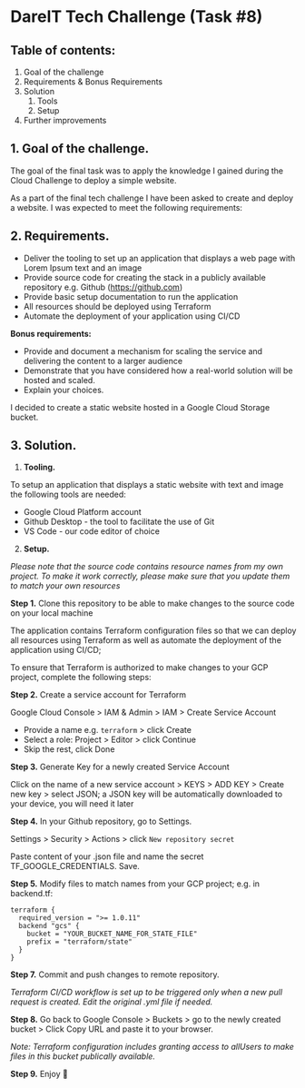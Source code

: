 # DareIT Tech Challenge (Task #8)

## Table of contents:

1. Goal of the challenge
2. Requirements & Bonus Requirements
3. Solution
    1. Tools
    1. Setup
4. Further improvements

## 1. Goal of the challenge.

The goal of the final task was to apply the knowledge I gained during the Cloud Challenge to deploy a simple website.

As a part of the final tech challenge I have been asked to create and deploy a website. I was expected to meet the following requirements:

## 2. Requirements.

- Deliver the tooling to set up an application that displays a web page with Lorem Ipsum text and an image
- Provide source code for creating the stack in a publicly available repository e.g. Github (https://github.com)
- Provide basic setup documentation to run the application
- All resources should be deployed using Terraform
- Automate the deployment of your application using CI/CD

**Bonus requirements:**

- Provide and document a mechanism for scaling the service and delivering the content to a larger audience
- Demonstrate that you have considered how a real-world solution will be hosted and scaled.
- Explain your choices.

I decided to create a static website hosted in a Google Cloud Storage bucket. 

## 3. Solution.
    
1. **Tooling.**

To setup an application that displays a static website with text and image the following tools are needed:

- Google Cloud Platform account
- Github Desktop - the tool to facilitate the use of Git
- VS Code - our code editor of choice

2. **Setup.**

*Please note that the source code contains resource names from my own project. To make it work correctly, please make sure that you update them to match your own resources*

**Step 1.** Clone this repository to be able to make changes to the source code on your local machine 

The application contains Terraform configuration files so that we can deploy all resources using Terraform as well as automate the deployment of the application using CI/CD; 

To ensure that Terraform is authorized to make changes to your GCP project, complete the following steps:

**Step 2.** Create a service account for Terraform

Google Cloud Console > IAM & Admin > IAM > Create Service Account

- Provide a name e.g. `terraform` > click Create
- Select a role: Project > Editor > click Continue
- Skip the rest, click Done

**Step 3.** Generate Key for a newly created Service Account

Click on the name of a new service account > KEYS > ADD KEY > Create new key > select JSON; a JSON key will be automatically downloaded to your device, you will need it later

**Step 4.** In your Github repository, go to Settings. 

Settings > Security > Actions > click `New repository secret`

Paste content of your .json file and name the secret TF_GOOGLE_CREDENTIALS. Save.

**Step 5.** Modify files to match names from your GCP project; e.g. in backend.tf:

```
terraform {
  required_version = ">= 1.0.11"
  backend "gcs" {
    bucket = "YOUR_BUCKET_NAME_FOR_STATE_FILE"
    prefix = "terraform/state"
  }
}
```
**Step 7.** Commit and push changes to remote repository.

*Terraform CI/CD workflow is set up to be triggered only when a new pull request is created. Edit the original .yml file if needed.*

**Step 8.** Go back to Google Console > Buckets > go to the newly created bucket > Click Copy URL and paste it to your browser.

*Note: Terraform configuration includes granting access to allUsers to make files in this bucket publically available.*

**Step 9.** Enjoy 🎉